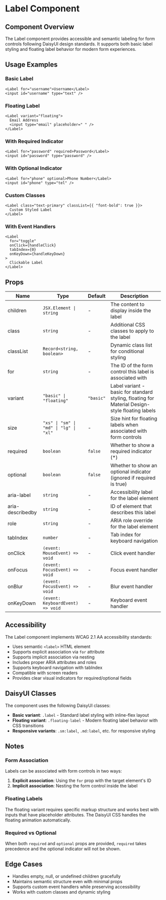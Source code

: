 # Label Component

## Component Overview

The Label component provides accessible and semantic labeling for form controls following DaisyUI design standards. It supports both basic label styling and floating label behavior for modern form experiences.

## Usage Examples

### Basic Label
```tsx
<Label for="username">Username</Label>
<input id="username" type="text" />
```

### Floating Label
```tsx
<Label variant="floating">
  Email Address
  <input type="email" placeholder=" " />
</Label>
```

### With Required Indicator
```tsx
<Label for="password" required>Password</Label>
<input id="password" type="password" />
```

### With Optional Indicator
```tsx
<Label for="phone" optional>Phone Number</Label>
<input id="phone" type="tel" />
```

### Custom Classes
```tsx
<Label class="text-primary" classList={{ "font-bold": true }}>
  Custom Styled Label
</Label>
```

### With Event Handlers
```tsx
<Label 
  for="toggle" 
  onClick={handleClick}
  tabIndex={0}
  onKeyDown={handleKeyDown}
>
  Clickable Label
</Label>
```

## Props

| Name | Type | Default | Description |
| ---- | ---- | ------- | ----------- |
| children | `JSX.Element \| string` | - | The content to display inside the label |
| class | `string` | - | Additional CSS classes to apply to the label |
| classList | `Record<string, boolean>` | - | Dynamic class list for conditional styling |
| for | `string` | - | The ID of the form control this label is associated with |
| variant | `"basic" \| "floating"` | `"basic"` | Label variant - basic for standard styling, floating for Material Design-style floating labels |
| size | `"xs" \| "sm" \| "md" \| "lg" \| "xl"` | - | Size hint for floating labels when associated with form controls |
| required | `boolean` | `false` | Whether to show a required indicator (*) |
| optional | `boolean` | `false` | Whether to show an optional indicator (ignored if required is true) |
| aria-label | `string` | - | Accessibility label for the label element |
| aria-describedby | `string` | - | ID of element that describes this label |
| role | `string` | - | ARIA role override for the label element |
| tabIndex | `number` | - | Tab index for keyboard navigation |
| onClick | `(event: MouseEvent) => void` | - | Click event handler |
| onFocus | `(event: FocusEvent) => void` | - | Focus event handler |
| onBlur | `(event: FocusEvent) => void` | - | Blur event handler |
| onKeyDown | `(event: KeyboardEvent) => void` | - | Keyboard event handler |

## Accessibility

The Label component implements WCAG 2.1 AA accessibility standards:

- Uses semantic `<label>` HTML element
- Supports explicit association via `for` attribute
- Supports implicit association via nesting
- Includes proper ARIA attributes and roles
- Supports keyboard navigation with tabIndex
- Compatible with screen readers
- Provides clear visual indicators for required/optional fields

## DaisyUI Classes

The component uses the following DaisyUI classes:

- **Basic variant**: `.label` - Standard label styling with inline-flex layout
- **Floating variant**: `.floating-label` - Modern floating label behavior with CSS transitions
- **Responsive variants**: `.sm:label`, `.md:label`, etc. for responsive styling

## Notes

### Form Association
Labels can be associated with form controls in two ways:
1. **Explicit association**: Using the `for` prop with the target element's ID
2. **Implicit association**: Nesting the form control inside the label

### Floating Labels
The floating variant requires specific markup structure and works best with inputs that have placeholder attributes. The DaisyUI CSS handles the floating animation automatically.

### Required vs Optional
When both `required` and `optional` props are provided, `required` takes precedence and the optional indicator will not be shown.

## Edge Cases

- Handles empty, null, or undefined children gracefully
- Maintains semantic structure even with minimal props
- Supports custom event handlers while preserving accessibility
- Works with custom classes and dynamic styling
